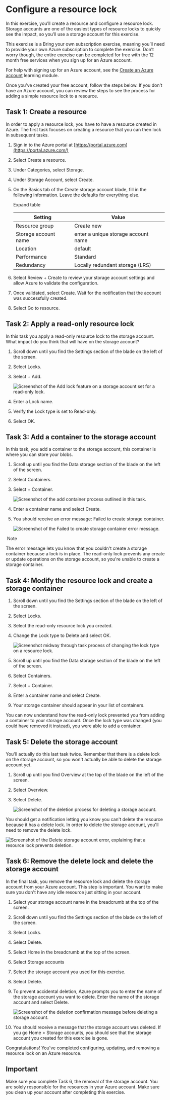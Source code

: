 # Configure a resource lock


In this exercise, you’ll create a resource and configure a resource lock. Storage accounts are one of the easiest types of resource locks to quickly see the impact, so you’ll use a storage account for this exercise.

This exercise is a Bring your own subscription exercise, meaning you’ll need to provide your own Azure subscription to complete the exercise. Don’t worry though, the entire exercise can be completed for free with the 12 month free services when you sign up for an Azure account.

For help with signing up for an Azure account, see the [Create an Azure account](https://learn.microsoft.com/en-us/learn/modules/create-an-azure-account/) learning module.

Once you’ve created your free account, follow the steps below. If you don’t have an Azure account, you can review the steps to see the process for adding a simple resource lock to a resource.

## Task 1: Create a resource

In order to apply a resource lock, you have to have a resource created in Azure. The first task focuses on creating a resource that you can then lock in subsequent tasks.

1. Sign in to the Azure portal at [https://portal.azure.com](https://portal.azure.com/)
    
2. Select Create a resource.
    
3. Under Categories, select Storage.
    
4. Under Storage Account, select Create.
    
5. On the Basics tab of the Create storage account blade, fill in the following information. Leave the defaults for everything else.
    
    Expand table
    
    |**Setting**|**Value**|
    |---|---|
    |Resource group|Create new|
    |Storage account name|enter a unique storage account name|
    |Location|default|
    |Performance|Standard|
    |Redundancy|Locally redundant storage (LRS)|
    
6. Select Review + Create to review your storage account settings and allow Azure to validate the configuration.
    
7. Once validated, select Create. Wait for the notification that the account was successfully created.
    
8. Select Go to resource.
    

## Task 2: Apply a read-only resource lock

In this task you apply a read-only resource lock to the storage account. What impact do you think that will have on the storage account?

1. Scroll down until you find the Settings section of the blade on the left of the screen.
    
2. Select Locks.
    
3. Select + Add.
    
    ![Screenshot of the Add lock feature on a storage account set for a read-only lock.](https://learn.microsoft.com/en-us/training/wwl-azure/describe-features-tools-azure-for-governance-compliance/media/read-only-lock-e7777623.png)
    
4. Enter a Lock name.
    
5. Verify the Lock type is set to Read-only.
    
6. Select OK.
    

## Task 3: Add a container to the storage account

In this task, you add a container to the storage account, this container is where you can store your blobs.

1. Scroll up until you find the Data storage section of the blade on the left of the screen.
    
2. Select Containers.
    
3. Select + Container.
    
    ![Screenshot of the add container process outlined in this task.](https://learn.microsoft.com/en-us/training/wwl-azure/describe-features-tools-azure-for-governance-compliance/media/add-container-steps-a6739e88.png)
    
4. Enter a container name and select Create.
    
5. You should receive an error message: Failed to create storage container.
    
    ![Screenshot of the Failed to create storage container error message.](https://learn.microsoft.com/en-us/training/wwl-azure/describe-features-tools-azure-for-governance-compliance/media/failed-to-create-warning-291af699.png)
    

 Note

The error message lets you know that you couldn't create a storage container because a lock is in place. The read-only lock prevents any create or update operations on the storage account, so you're unable to create a storage container.

## Task 4: Modify the resource lock and create a storage container

1. Scroll down until you find the Settings section of the blade on the left of the screen.
    
2. Select Locks.
    
3. Select the read-only resource lock you created.
    
4. Change the Lock type to Delete and select OK.
    
    ![Screenshot midway through task process of changing the lock type on a resource lock.](https://learn.microsoft.com/en-us/training/wwl-azure/describe-features-tools-azure-for-governance-compliance/media/resource-lock-change-e5281189.png)
    
5. Scroll up until you find the Data storage section of the blade on the left of the screen.
    
6. Select Containers.
    
7. Select + Container.
    
8. Enter a container name and select Create.
    
9. Your storage container should appear in your list of containers.
    

You can now understand how the read-only lock prevented you from adding a container to your storage account. Once the lock type was changed (you could have removed it instead), you were able to add a container.

## Task 5: Delete the storage account

You'll actually do this last task twice. Remember that there is a delete lock on the storage account, so you won't actually be able to delete the storage account yet.

1. Scroll up until you find Overview at the top of the blade on the left of the screen.
    
2. Select Overview.
    
3. Select Delete.
    
    ![Screenshot of the deletion process for deleting a storage account.](https://learn.microsoft.com/en-us/training/wwl-azure/describe-features-tools-azure-for-governance-compliance/media/storage-overview-page-ec75f9e6.png)
    

You should get a notification letting you know you can't delete the resource because it has a delete lock. In order to delete the storage account, you'll need to remove the delete lock.

![Screenshot of the Delete storage account error, explaining that a resource lock prevents deletion.](https://learn.microsoft.com/en-us/training/wwl-azure/describe-features-tools-azure-for-governance-compliance/media/storage-delete-lock-warning-5ea6faa5.png)

## Task 6: Remove the delete lock and delete the storage account

In the final task, you remove the resource lock and delete the storage account from your Azure account. This step is important. You want to make sure you don't have any idle resource just sitting in your account.

1. Select your storage account name in the breadcrumb at the top of the screen.
    
2. Scroll down until you find the Settings section of the blade on the left of the screen.
    
3. Select Locks.
    
4. Select Delete.
    
5. Select Home in the breadcrumb at the top of the screen.
    
6. Select Storage accounts
    
7. Select the storage account you used for this exercise.
    
8. Select Delete.
    
9. To prevent accidental deletion, Azure prompts you to enter the name of the storage account you want to delete. Enter the name of the storage account and select Delete.
    
    ![Screenshot of the deletion confirmation message before deleting a storage account.](https://learn.microsoft.com/en-us/training/wwl-azure/describe-features-tools-azure-for-governance-compliance/media/storage-account-delete-f4d60c3b.png)
    
10. You should receive a message that the storage account was deleted. If you go Home > Storage accounts, you should see that the storage account you created for this exercise is gone.
    

Congratulations! You've completed configuring, updating, and removing a resource lock on an Azure resource.

## Important

Make sure you complete Task 6, the removal of the storage account. You are solely responsible for the resources in your Azure account. Make sure you clean up your account after completing this exercise.
